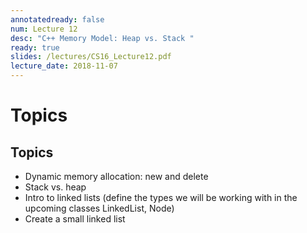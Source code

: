 ```yaml
---
annotatedready: false
num: Lecture 12
desc: "C++ Memory Model: Heap vs. Stack "
ready: true
slides: /lectures/CS16_Lecture12.pdf
lecture_date: 2018-11-07
---
```


# Topics


## Topics
* Dynamic memory allocation: new and delete
* Stack vs. heap
* Intro to linked lists (define the types we will be working with in the upcoming classes LinkedList, Node)
* Create a small linked list